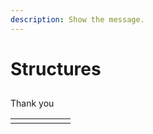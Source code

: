 ```yaml
---
description: Show the message.
---
```


# Structures

## 

Thank you 

|  |  |  |  |  |  |
| :--- | :--- | :--- | :--- | :--- | :--- |
|  |  |  |  |  |  |



